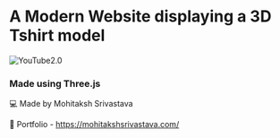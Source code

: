 # A Modern Website displaying a 3D Tshirt model

![YouTube2.0](https://ibb.co/khQjfqP)

### Made using Three.js

💻 Made by Mohitaksh Srivastava

📙 Portfolio - https://mohitakshsrivastava.com/
